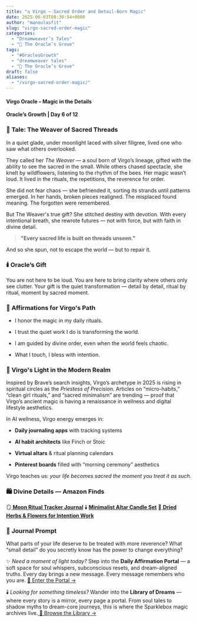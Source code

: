 ```yaml
---
title: "♍️ Virgo – Sacred Order and Detail-Born Magic"
date: 2025-06-03T08:30:54+0000
author: "manoulasfit"
slug: "virgo-sacred-order-magic"
categories:
  - "Dreamweaver’s Tales"
  - "🔮 The Oracle’s Grove"
tags:
  - "#OraclesGrowth"
  - "dreamweaver tales"
  - "🔮 The Oracle’s Grove"
draft: false
aliases:
  - "/virgo-sacred-order-magic/"
---
```

#### Virgo Oracle – Magic in the Details

**Oracle’s Growth | Day 6 of 12**

### 📖 **Tale: The Weaver of Sacred Threads**

In a quiet glade, under moonlight laced with silver filigree, lived one who saw what others overlooked.

They called her *The Weaver* — a soul born of Virgo’s lineage, gifted with the ability to see the sacred in the small. While others chased spectacle, she knelt by wildflowers, listening to the rhythm of the bees. Her magic wasn’t loud. It lived in the rituals, the repetitions, the reverence for order.

She did not fear chaos — she befriended it, sorting its strands until patterns emerged. In her hands, broken pieces realigned. The misplaced found meaning. The forgotten were remembered.

But The Weaver's true gift? She stitched destiny with devotion. With every intentional breath, she rewrote futures — not with force, but with faith in divine detail.

> **"Every sacred life is built on threads unseen."**

And so she spun, not to escape the world — but to repair it.

### 🕯️ **Oracle’s Gift**

You are not here to be loud. You are here to bring clarity where others only see clutter. Your gift is the quiet transformation — detail by detail, ritual by ritual, moment by sacred moment.

### 🌌 **Affirmations for Virgo's Path**

- I honor the magic in my daily rituals.

- I trust the quiet work I do is transforming the world.

- I am guided by divine order, even when the world feels chaotic.

- What I touch, I bless with intention.

### 🌿 **Virgo's Light in the Modern Realm**

Inspired by Brave’s search insights, Virgo’s archetype in 2025 is rising in spiritual circles as the *Priestess of Precision*. Articles on “micro-habits,” “clean girl rituals,” and “sacred minimalism” are trending — proof that Virgo’s ancient magic is having a renaissance in wellness and digital lifestyle aesthetics.

In AI wellness, Virgo energy emerges in:

- **Daily journaling apps** with tracking systems

- **AI habit architects** like Finch or Stoic

- **Virtual altars** & ritual planning calendars

- **Pinterest boards** filled with “morning ceremony” aesthetics

Virgo teaches us: *your life becomes sacred the moment you treat it as such.*

### 🛍️ **Divine Details — Amazon Finds**

🪞[ **Moon Ritual Tracker Journal**](https://amzn.to/4kq9v8M)
🕯️ **[Minimalist Altar Candle Set](https://amzn.to/3Sv5K5F)**
🌾[ **Dried Herbs & Flowers for Intention Work**](https://amzn.to/3HofsUV)

### 🔮 **Journal Prompt**

What parts of your life deserve to be treated with more reverence?
What “small detail” do you secretly know has the power to change everything?

✨ *Need a moment of light today?*
Step into the **Daily Affirmation Portal** — a soft space for soul whispers, subconscious resets, and dream-aligned truths.
Every day brings a new message. Every message remembers who you are.
[🌿 Enter the Portal →](https://sparklebox.blog/)

🕯️ *Looking for something timeless?*
Wander into the **Library of Dreams** — where every story is a mirror, every page a portal.
From soul tales to shadow myths to dream-core journeys, this is where the Sparklebox magic archives live.[
🌌 Browse the Library →](https://sparklebox.blog/tag/the-library-of-dreams/)